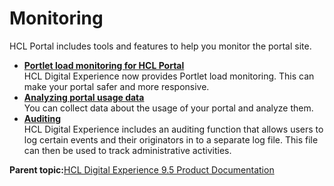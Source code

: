 # Monitoring

HCL Portal includes tools and features to help you monitor the portal site.

-   **[Portlet load monitoring for HCL Portal](../dev-portlet/plmc.md)**  
HCL Digital Experience now provides Portlet load monitoring. This can make your portal safer and more responsive.
-   **[Analyzing portal usage data](../admin-system/sa.md)**  
You can collect data about the usage of your portal and analyze them.
-   **[Auditing](../admin-system/sec_audit.md)**  
HCL Digital Experience includes an auditing function that allows users to log certain events and their originators in to a separate log file. This file can then be used to track administrative activities.

**Parent topic:**[HCL Digital Experience 9.5 Product Documentation](../welcome/wp95_welcome.md)

